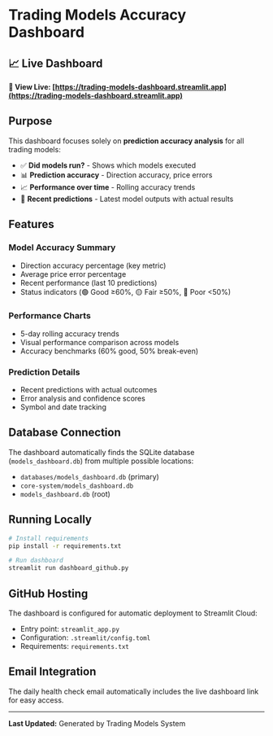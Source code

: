 # Trading Models Accuracy Dashboard

## 📈 Live Dashboard
**🔗 View Live: [https://trading-models-dashboard.streamlit.app](https://trading-models-dashboard.streamlit.app)**

## Purpose
This dashboard focuses solely on **prediction accuracy analysis** for all trading models:

- ✅ **Did models run?** - Shows which models executed
- 📊 **Prediction accuracy** - Direction accuracy, price errors
- 📈 **Performance over time** - Rolling accuracy trends
- 🎯 **Recent predictions** - Latest model outputs with actual results

## Features

### Model Accuracy Summary
- Direction accuracy percentage (key metric)
- Average price error percentage  
- Recent performance (last 10 predictions)
- Status indicators (🟢 Good ≥60%, 🟡 Fair ≥50%, 🔴 Poor <50%)

### Performance Charts
- 5-day rolling accuracy trends
- Visual performance comparison across models
- Accuracy benchmarks (60% good, 50% break-even)

### Prediction Details  
- Recent predictions with actual outcomes
- Error analysis and confidence scores
- Symbol and date tracking

## Database Connection
The dashboard automatically finds the SQLite database (`models_dashboard.db`) from multiple possible locations:
- `databases/models_dashboard.db` (primary)
- `core-system/models_dashboard.db` 
- `models_dashboard.db` (root)

## Running Locally
```bash
# Install requirements
pip install -r requirements.txt

# Run dashboard
streamlit run dashboard_github.py
```

## GitHub Hosting
The dashboard is configured for automatic deployment to Streamlit Cloud:
- Entry point: `streamlit_app.py`
- Configuration: `.streamlit/config.toml`
- Requirements: `requirements.txt`

## Email Integration
The daily health check email automatically includes the live dashboard link for easy access.

---
**Last Updated:** Generated by Trading Models System